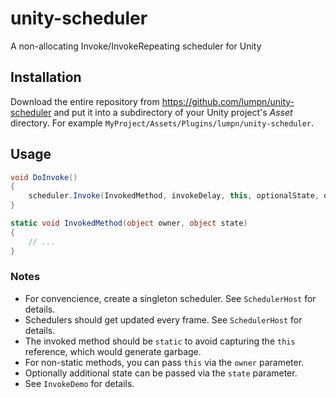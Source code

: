 # unity-scheduler
A non-allocating Invoke/InvokeRepeating scheduler for Unity

## Installation
Download the entire repository from https://github.com/lumpn/unity-scheduler and put it into a subdirectory of your Unity project's *Asset* directory.
For example `MyProject/Assets/Plugins/lumpn/unity-scheduler`.

## Usage
```csharp
void DoInvoke()
{
    scheduler.Invoke(InvokedMethod, invokeDelay, this, optionalState, optionalCancellationToken);
}

static void InvokedMethod(object owner, object state)
{
    // ...
}
```

### Notes
* For convencience, create a singleton scheduler. See `SchedulerHost` for details.
* Schedulers should get updated every frame. See `SchedulerHost` for details.
* The invoked method should be `static` to avoid capturing the `this` reference, which would generate garbage.
* For non-static methods, you can pass `this` via the `owner` parameter.
* Optionally additional state can be passed via the `state` parameter.
* See `InvokeDemo` for details.
